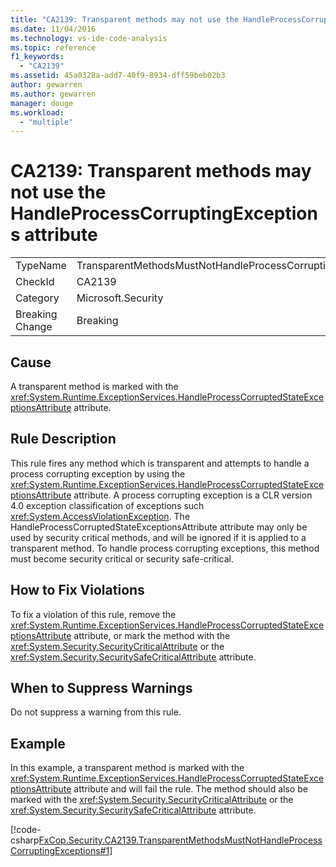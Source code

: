 ```yaml
---
title: "CA2139: Transparent methods may not use the HandleProcessCorruptingExceptions attribute"
ms.date: 11/04/2016
ms.technology: vs-ide-code-analysis
ms.topic: reference
f1_keywords:
  - "CA2139"
ms.assetid: 45a0328a-add7-40f9-8934-dff59beb02b3
author: gewarren
ms.author: gewarren
manager: douge
ms.workload:
  - "multiple"
---
```

# CA2139: Transparent methods may not use the HandleProcessCorruptingExceptions attribute
|||
|-|-|
|TypeName|TransparentMethodsMustNotHandleProcessCorruptingExceptions|
|CheckId|CA2139|
|Category|Microsoft.Security|
|Breaking Change|Breaking|

## Cause
 A transparent method is marked with the <xref:System.Runtime.ExceptionServices.HandleProcessCorruptedStateExceptionsAttribute> attribute.

## Rule Description
 This rule fires any method which is transparent and attempts to handle a process corrupting exception by using the <xref:System.Runtime.ExceptionServices.HandleProcessCorruptedStateExceptionsAttribute> attribute. A process corrupting exception is a CLR version 4.0 exception classification of exceptions such <xref:System.AccessViolationException>. The HandleProcessCorruptedStateExceptionsAttribute attribute may only be used by security critical methods, and will be ignored if it is applied to a transparent method. To handle process corrupting exceptions, this method must become security critical or security safe-critical.

## How to Fix Violations
 To fix a violation of this rule, remove the <xref:System.Runtime.ExceptionServices.HandleProcessCorruptedStateExceptionsAttribute> attribute, or mark the method with the <xref:System.Security.SecurityCriticalAttribute> or the <xref:System.Security.SecuritySafeCriticalAttribute> attribute.

## When to Suppress Warnings
 Do not suppress a warning from this rule.

## Example
 In this example, a transparent method is marked with the <xref:System.Runtime.ExceptionServices.HandleProcessCorruptedStateExceptionsAttribute> attribute and will fail the rule. The method should also be marked with the <xref:System.Security.SecurityCriticalAttribute> or the <xref:System.Security.SecuritySafeCriticalAttribute> attribute.

 [!code-csharp[FxCop.Security.CA2139.TransparentMethodsMustNotHandleProcessCorruptingExceptions#1](../code-quality/codesnippet/CSharp/ca2139-transparent-methods-may-not-use-the-handleprocesscorruptingexceptions-attribute_1.cs)]